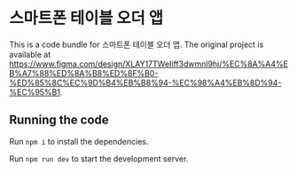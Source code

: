
  # 스마트폰 테이블 오더 앱

  This is a code bundle for 스마트폰 테이블 오더 앱. The original project is available at https://www.figma.com/design/XLAY17TWeIiff3dwmnl9hj/%EC%8A%A4%EB%A7%88%ED%8A%B8%ED%8F%B0-%ED%85%8C%EC%9D%B4%EB%B8%94-%EC%98%A4%EB%8D%94-%EC%95%B1.

  ## Running the code

  Run `npm i` to install the dependencies.

  Run `npm run dev` to start the development server.
  